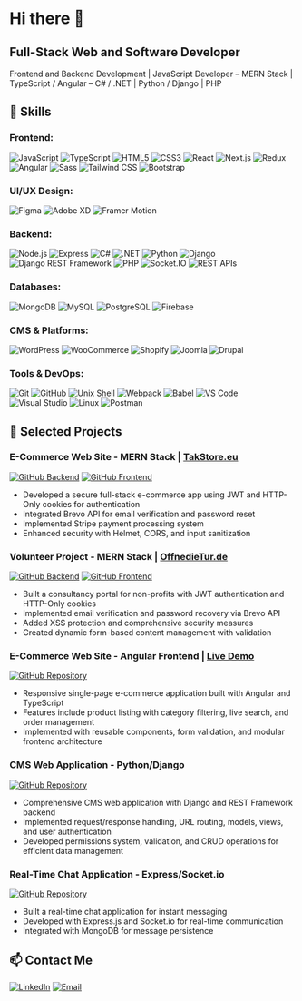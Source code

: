 # Hi there 👋

## Full-Stack Web and Software Developer

Frontend and Backend Development | JavaScript Developer – MERN Stack | TypeScript / Angular – C# / .NET | Python / Django | PHP

## 🔭 Skills

### Frontend: 
![JavaScript](https://img.shields.io/badge/JavaScript-F7DF1E?style=flat&logo=javascript&logoColor=black) 
![TypeScript](https://img.shields.io/badge/TypeScript-007ACC?style=flat&logo=typescript&logoColor=white)
![HTML5](https://img.shields.io/badge/HTML5-E34F26?style=flat&logo=html5&logoColor=white) 
![CSS3](https://img.shields.io/badge/CSS-1572B6?style=flat&logo=css3&logoColor=white)
![React](https://img.shields.io/badge/React-61DAFB?style=flat&logo=react&logoColor=black)
![Next.js](https://img.shields.io/badge/Next.js-000000?style=flat&logo=nextdotjs&logoColor=white)
![Redux](https://img.shields.io/badge/Redux-764ABC?style=flat&logo=redux&logoColor=white)
![Angular](https://img.shields.io/badge/Angular-DD0031?style=flat&logo=angular&logoColor=white)
![Sass](https://img.shields.io/badge/Sass-CC6699?style=flat&logo=sass&logoColor=white)
![Tailwind CSS](https://img.shields.io/badge/Tailwind%20CSS-06B6D4?style=flat&logo=tailwind-css&logoColor=white)
![Bootstrap](https://img.shields.io/badge/Bootstrap-563D7C?style=flat&logo=bootstrap&logoColor=white)

### UI/UX Design: 
![Figma](https://img.shields.io/badge/Figma-F24E1E?style=flat&logo=figma&logoColor=white)
![Adobe XD](https://img.shields.io/badge/Adobe%20XD-FF61F6?style=flat&logo=adobe-xd&logoColor=white)
![Framer Motion](https://img.shields.io/badge/Framer%20Motion-0055FF?style=flat&logo=framer&logoColor=white)

### Backend:
![Node.js](https://img.shields.io/badge/Node.js-339933?style=flat&logo=nodedotjs&logoColor=white)
![Express](https://img.shields.io/badge/Express-404D59?style=flat&logo=express&logoColor=white)
![C#](https://img.shields.io/badge/C%23-239120?style=flat&logo=c-sharp&logoColor=white)
![.NET](https://img.shields.io/badge/.NET-5C2D91?style=flat&logo=dot-net&logoColor=white)
![Python](https://img.shields.io/badge/Python-3776AB?style=flat&logo=python&logoColor=white)
![Django](https://img.shields.io/badge/Django-092E20?style=flat&logo=django&logoColor=white)
![Django REST Framework](https://img.shields.io/badge/Django%20REST%20Framework-FF6F20?style=flat&logo=django&logoColor=white)
![PHP](https://img.shields.io/badge/PHP-777BB4?style=flat&logo=php&logoColor=white)
![Socket.IO](https://img.shields.io/badge/Socket.IO-010101?style=flat&logo=socket.io&logoColor=white)
![REST APIs](https://img.shields.io/badge/REST%20APIs-009688?style=flat&logo=fastapi&logoColor=white)

### Databases:
![MongoDB](https://img.shields.io/badge/MongoDB-47A248?style=flat&logo=mongodb&logoColor=white)
![MySQL](https://img.shields.io/badge/MySQL-4479A1?style=flat&logo=mysql&logoColor=white)
![PostgreSQL](https://img.shields.io/badge/PostgreSQL-336791?style=flat&logo=postgresql&logoColor=white)
![Firebase](https://img.shields.io/badge/Firebase-FFCA28?style=flat&logo=firebase&logoColor=black)

### CMS & Platforms: 
![WordPress](https://img.shields.io/badge/WordPress-21759B?style=flat&logo=wordpress&logoColor=white)
![WooCommerce](https://img.shields.io/badge/WooCommerce-96588A?style=flat&logo=woocommerce&logoColor=white)
![Shopify](https://img.shields.io/badge/Shopify-7AB55C?style=flat&logo=shopify&logoColor=white)
![Joomla](https://img.shields.io/badge/Joomla-5091CD?style=flat&logo=joomla&logoColor=white)
![Drupal](https://img.shields.io/badge/Drupal-0678BE?style=flat&logo=drupal&logoColor=white)

### Tools & DevOps:
![Git](https://img.shields.io/badge/Git-F05032?style=flat&logo=git&logoColor=white)
![GitHub](https://img.shields.io/badge/GitHub-181717?style=flat&logo=github&logoColor=white)
![Unix Shell](https://img.shields.io/badge/Unix%20Shell-4EAA25?style=flat&logo=gnu-bash&logoColor=white)
![Webpack](https://img.shields.io/badge/Webpack-8DD6F9?style=flat&logo=webpack&logoColor=black)
![Babel](https://img.shields.io/badge/Babel-F9DC3E?style=flat&logo=babel&logoColor=black)
![VS Code](https://img.shields.io/badge/VS%20Code-007ACC?style=flat&logo=visual-studio-code&logoColor=white)
![Visual Studio](https://img.shields.io/badge/Visual%20Studio-5C2D91?style=flat&logo=visual-studio&logoColor=white)
![Linux](https://img.shields.io/badge/Linux-FCC624?style=flat&logo=linux&logoColor=black)
![Postman](https://img.shields.io/badge/Postman-FF6C37?style=flat&logo=postman&logoColor=white)

## 📂 Selected Projects

### E-Commerce Web Site - MERN Stack | [TakStore.eu](https://takstore.eu)
[![GitHub Backend](https://img.shields.io/badge/GitHub-Backend-181717?style=flat&logo=github&logoColor=white)](https://github.com/servetisikli/takstore-eu-mern-backend-public-version)
[![GitHub Frontend](https://img.shields.io/badge/GitHub-Frontend-181717?style=flat&logo=github&logoColor=white)](https://github.com/servetisikli/takstore-eu-mern-frontend-public-version)
- Developed a secure full-stack e-commerce app using JWT and HTTP-Only cookies for authentication
- Integrated Brevo API for email verification and password reset
- Implemented Stripe payment processing system
- Enhanced security with Helmet, CORS, and input sanitization

### Volunteer Project - MERN Stack | [OffnedieTur.de](https://offnedietur.de)
[![GitHub Backend](https://img.shields.io/badge/GitHub-Backend-181717?style=flat&logo=github&logoColor=white)](https://github.com/servetisikli/offnedietur-mern-backend-public-version)
[![GitHub Frontend](https://img.shields.io/badge/GitHub-Frontend-181717?style=flat&logo=github&logoColor=white)](https://github.com/servetisikli/offnedietur-mern-frontend-public-version)
- Built a consultancy portal for non-profits with JWT authentication and HTTP-Only cookies
- Implemented email verification and password recovery via Brevo API
- Added XSS protection and comprehensive security measures
- Created dynamic form-based content management with validation

### E-Commerce Web Site - Angular Frontend | [Live Demo](https://ecommerce-angular-5ync.vercel.app)
[![GitHub Repository](https://img.shields.io/badge/GitHub-Repository-181717?style=flat&logo=github&logoColor=white)](https://github.com/servetisikli/ecommerce-angular)
- Responsive single-page e-commerce application built with Angular and TypeScript
- Features include product listing with category filtering, live search, and order management
- Implemented with reusable components, form validation, and modular frontend architecture

### CMS Web Application - Python/Django
[![GitHub Repository](https://img.shields.io/badge/GitHub-Repository-181717?style=flat&logo=github&logoColor=white)](https://github.com/servetisikli/django-blog-app-project)
- Comprehensive CMS web application with Django and REST Framework backend
- Implemented request/response handling, URL routing, models, views, and user authentication
- Developed permissions system, validation, and CRUD operations for efficient data management

### Real-Time Chat Application - Express/Socket.io
[![GitHub Repository](https://img.shields.io/badge/GitHub-Repository-181717?style=flat&logo=github&logoColor=white)](https://github.com/servetisikli/real-time-chat-app-socket-io-server)
- Built a real-time chat application for instant messaging
- Developed with Express.js and Socket.io for real-time communication
- Integrated with MongoDB for message persistence

## 📫 Contact Me  
[![LinkedIn](https://img.shields.io/badge/LinkedIn-0077B5?style=flat&logo=linkedin&logoColor=white)](https://www.linkedin.com/in/servetisikli)
[![Email](https://img.shields.io/badge/Email-D14836?style=flat&logo=gmail&logoColor=white)](mailto:contact@servetisikli.com)
